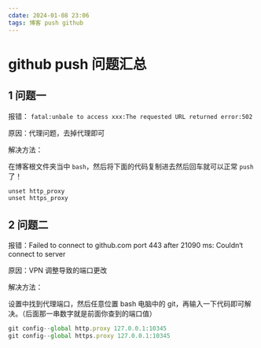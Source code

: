 ```yaml
---
cdate: 2024-01-08 23:06
tags: 博客 push github
---
```


# github push 问题汇总

## 1 问题一

报错： `fatal:unbale to access xxx:The requested URL returned error:502`

原因：代理问题，去掉代理即可

解决方法：

在博客根文件夹当中 `bash`，然后将下面的代码复制进去然后回车就可以正常 `push` 了！

```js
unset http_proxy
unset https_proxy
```

## 2 问题二

报错：Failed to connect to github.com port 443 after 21090 ms: Couldn‘t connect to server

原因：VPN 调整导致的端口更改

解决方法：

设置中找到代理端口，然后任意位置 bash 电脑中的 git，再输入一下代码即可解决。（后面那一串数字就是前面你查到的端口值）

```js
git config--global http.proxy 127.0.0.1:10345
git config--global https.proxy 127.0.0.1:10345
```